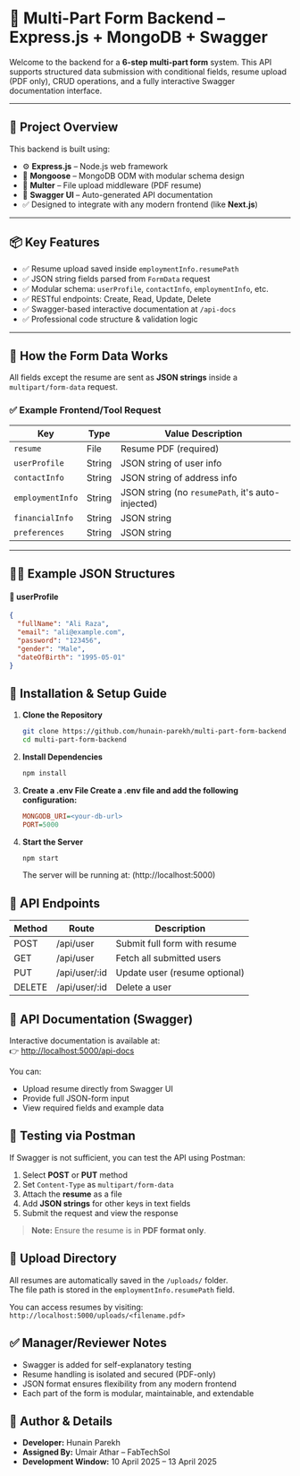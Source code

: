 # 🧠 Multi-Part Form Backend – Express.js + MongoDB + Swagger

Welcome to the backend for a **6-step multi-part form** system. This API supports structured data submission with conditional fields, resume upload (PDF only), CRUD operations, and a fully interactive Swagger documentation interface.

---

## 🚀 Project Overview

This backend is built using:

- ⚙️ **Express.js** – Node.js web framework
- 🧠 **Mongoose** – MongoDB ODM with modular schema design
- 📂 **Multer** – File upload middleware (PDF resume)
- 📃 **Swagger UI** – Auto-generated API documentation
- ✅ Designed to integrate with any modern frontend (like **Next.js**)

---

## 📦 Key Features

- ✅ Resume upload saved inside `employmentInfo.resumePath`
- ✅ JSON string fields parsed from `FormData` request
- ✅ Modular schema: `userProfile`, `contactInfo`, `employmentInfo`, etc.
- ✅ RESTful endpoints: Create, Read, Update, Delete
- ✅ Swagger-based interactive documentation at `/api-docs`
- ✅ Professional code structure & validation logic

---

## 📂 How the Form Data Works

All fields except the resume are sent as **JSON strings** inside a `multipart/form-data` request.

### ✅ Example Frontend/Tool Request

| Key             | Type    | Value Description |
|------------------|---------|-------------------|
| `resume`         | File    | Resume PDF (required) |
| `userProfile`    | String  | JSON string of user info |
| `contactInfo`    | String  | JSON string of address info |
| `employmentInfo` | String  | JSON string (no `resumePath`, it's auto-injected) |
| `financialInfo`  | String  | JSON string |
| `preferences`    | String  | JSON string |

---

## 🧑‍💻 Example JSON Structures

#### 📘 userProfile
```json
{
  "fullName": "Ali Raza",
  "email": "ali@example.com",
  "password": "123456",
  "gender": "Male",
  "dateOfBirth": "1995-05-01"
}
```

## 🔧 Installation & Setup Guide

1. **Clone the Repository**
   ```bash
   git clone https://github.com/hunain-parekh/multi-part-form-backend
   cd multi-part-form-backend
   ```

2. **Install Dependencies**
   ```bash
   npm install
   ```

3. **Create a .env File Create a .env file and add the following configuration:**
   ```ini
   MONGODB_URI=<your-db-url>
   PORT=5000
   ```

4. **Start the Server**
   ```bash
   npm start
   ```
   The server will be running at:
   (http://localhost:5000)


## 📘 API Endpoints

| Method | Route          | Description                      |
|--------|----------------|----------------------------------|
| POST   | /api/user      | Submit full form with resume     |
| GET    | /api/user      | Fetch all submitted users        |
| PUT    | /api/user/:id  | Update user (resume optional)    |
| DELETE | /api/user/:id  | Delete a user                    |

## 📖 API Documentation (Swagger)

Interactive documentation is available at:  
👉 [http://localhost:5000/api-docs](http://localhost:5000/api-docs)

You can:

- Upload resume directly from Swagger UI  
- Provide full JSON-form input  
- View required fields and example data  

## 🧪 Testing via Postman

If Swagger is not sufficient, you can test the API using Postman:

1. Select **POST** or **PUT** method  
2. Set `Content-Type` as `multipart/form-data`  
3. Attach the **resume** as a file  
4. Add **JSON strings** for other keys in text fields  
5. Submit the request and view the response  

> **Note:** Ensure the resume is in **PDF format only**.

## 📁 Upload Directory

All resumes are automatically saved in the `/uploads/` folder.  
The file path is stored in the `employmentInfo.resumePath` field.

You can access resumes by visiting:
`http://localhost:5000/uploads/<filename.pdf>`

## ✅ Manager/Reviewer Notes

- Swagger is added for self-explanatory testing  
- Resume handling is isolated and secured (PDF-only)  
- JSON format ensures flexibility from any modern frontend  
- Each part of the form is modular, maintainable, and extendable

## 🧑 Author & Details

- **Developer:** Hunain Parekh  
- **Assigned By:** Umair Athar – FabTechSol  
- **Development Window:** 10 April 2025 – 13 April 2025  
